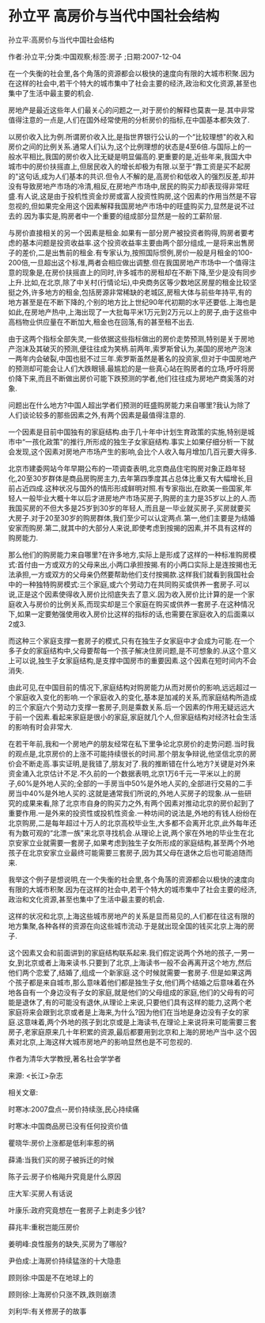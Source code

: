 # 孙立平  高房价与当代中国社会结构    
    
孙立平:高房价与当代中国社会结构    
作者:孙立平;分类:中国观察;标签:房子 ;日期:2007-12-04    
在一个失衡的社会里,各个角落的资源都会以极快的速度向有限的大城市积聚.因为在这样的社会中,若干个特大的城市集中了社会主要的经济,政治和文化资源,甚至也集中了生活中最主要的机会.    
房地产是最近这些年人们最关心的问题之一,对于房价的解释也莫衷一是.其中非常值得注意的一点是,人们在国外经常使用的分析房价的指标,在中国基本都失效了.    
以房价收入比为例.所谓房价收入比,是指世界银行公认的一个“比较理想"的收入和房价之间的比例关系.通常人们认为,这个比例理想的状态是4至6倍.与国际上的一般水平相比,我国的房价收入比无疑是明显偏高的.更重要的是,近些年来,我国大中城市中的房价扶摇直上,但居民收入的增长却极为有限.以至于“靠工资是买不起房的"这句话,成为人们基本的共识.但令人不解的是,高房价和低收入的强烈反差,却并没有导致房地产市场的冷清,相反,在房地产市场中,居民的购买力却表现得非常旺盛.有人说,这是由于投机性资金炒房或富人投资性购房,这个因素的作用当然是不容忽视的,但如果完全用这个因素解释我国房地产市场中的旺盛购买力,显然是说不过去的.因为事实是,购房者中一个重要的组成部分显然是一般的工薪阶层.    
与房价直接相关的另一个因素是租金.如果有一部分房产被投资者购得,购房者要考虑的基本问题是投资收益率.这个投资收益率主要由两个部分组成,一是将来出售房子的差价,二是出售前的租金.有专家认为,按照国际惯例,房价一般是月租金的100-200倍,一旦超出这个标准,两者会相应做出调整.但在我国房地产市场中一个值得注意的现象是,在房价扶摇直上的同时,许多城市的房租却在不断下降,至少是没有同步上升.比如,在北京,除了中关村(行情论坛),中央商务区等少数地区房屋的租金比较坚挺之外,许多地方的租金,包括房源非常稀缺的老城区,房租大体与前些年持平,有的地方甚至是在不断下降的,个别的地方比上世纪90年代初期的水平还要低.上海也是如此,在房地产热中,上海出现了一大批每平米1万元到2万元以上的房子,由于这些中高档物业供应量在不断加大,租金也在回落,有的甚至租不出去.    
由于这两个指标全部失灵,一些依据这些指标做出的房价走势预测,特别是关于房地产泡沫及其破灭的预测,便往往成为笑柄.前两年,索罗斯曾认为,美国的房地产泡沫一两年内会破裂,中国也挺不过三年.索罗斯虽然是著名的投资家,但对于中国房地产的预测却可能会让人们大跌眼镜.最尴尬的是一些真心站在购房者的立场,呼吁将房价降下来,而且不断做出房价可能下跌预测的学者,他们往往成为房地产商奚落的对象.    
问题出在什么地方?中国人超出学者们预测的旺盛购房能力来自哪里?我认为除了人们谈论较多的那些因素之外,有两个因素是最值得注意的.    
一个因素是目前中国独有的家庭结构.由于几十年中计划生育政策的实施,特别是城市中“一孩化政策"的推行,所形成的独生子女家庭结构.事实上如果仔细分析一下就会发现,这个因素对房地产市场产生的影响,会比个人收入每月增加几百元要大得多.    
北京市建委网站今年早期公布的一项调查表明,北京商品住宅购房对象正趋年轻化,20至30岁群体是商品房购房主力,去年第四季度其占总体比重又有大幅增长,目前占近四成.这种状况与国外的情形形成鲜明对照.有专家指出,在欧美一些国家,年轻人一般毕业大概十年以后才进房地产市场买房子,购房的主力是35岁以上的人.而我国买房的不但大多是25岁到30岁的年轻人,而且是一毕业就买房子,买房就要买大房子.对于20至30岁的购房群体,我们至少可以认定两点.第一,他们主要是为结婚安家而购房.第二,就其中的大部分人来说,即使考虑到按揭的因素,并不具有这样的购房能力.    
那么他们的购房能力来自哪里?在许多地方,实际上是形成了这样的一种标准购房模式:首付由一方或双方的父母来出,小两口承担按揭.有的小两口实际上是连按揭也无法承担,一方或双方的父母亲仍然要帮助他们支付按揭款.这样我们就看到我国社会中的一种独特购房模式:三个家庭,或六个劳动力在共同购买或供养一套房子.可以说,正是这个因素使得收入房价比彻底失去了意义.因为收入房价比计算的是一个家庭收入与房价的比例关系,而现实却是三个家庭在购买或供养一套房子.在这种情况下,如果一定要勉强使用收入房价比这样的指标的话,也需要在家庭收入的后面乘以2或3.    
而这种三个家庭支撑一套房子的模式,只有在独生子女家庭中才会成为可能.在一个多子女的家庭结构中,父母要帮每一个孩子解决住房问题,是不可想象的.从这个意义上可以说,独生子女家庭结构,是支撑中国房市的重要因素.这个因素在短时间内不会消失.    
由此可见,在中国目前的情况下,家庭结构对购房能力从而对房价的影响,远远超过一个家庭收入变化的影响.一个家庭收入的变化,基本是加减的关系,而家庭结构所造成的三个家庭六个劳动力支撑一套房子,则是乘数关系.后一个因素的作用无疑远远大于前一个因素.看起来家庭是很小的家庭,家庭就几个人,但家庭结构对经济社会生活的影响有时会非常大.    
在若干年前,我和一个房地产的朋友经常在私下里争论北京房价的走势问题.当时我的观点是,北京房价的上涨不可能持续很长的时间.那个朋友争辩说,他坚信北京的房价会不断走高.事实证明,是我错了,朋友对了.我的推断错在什么地方?关键是对外来资金涌入北京估计不足.不久前的一个数据表明,北京1万6千元一平米以上的房子,60%是外地人买的;全部的一手房当中50%是外地人买的,全部进行交易的二手房当中40%是外地人买的.这就是通常我们所说的,外地人买房子的现象.从一些研究的成果来看,除了北京市自身的购买力之外,有两个因素对推动北京的房价起到了重要作用.一是外来的投资性或投机性资金.一种坊间的说法是,外地的有钱人纷纷在北京购房,二是每年超过十万人的北京高校毕业生,大多都不会离开北京,此外每年还有为数可观的“北漂一族"来北京寻找机会.从理论上说,两个家在外地的毕业生在北京安家立业就需要一套房子,如果考虑到独生子女所形成的家庭结构,甚至两个外地孩子在北京安家立业最终可能需要三套房子,因为其父母在退休之后也可能追随而来.    
我举这个例子是想说明,在一个失衡的社会里,各个角落的资源都会以极快的速度向有限的大城市积聚.因为在这样的社会中,若干个特大的城市集中了社会主要的经济,政治和文化资源,甚至也集中了生活中最主要的机会.    
这样的状况和北京,上海这些城市房地产的关系是显而易见的,人们都在往这有限的地方集聚,各种各样的资源在向这些城市流动.于是就出现全国的钱买北京上海的房子.    
这个因素又会和前面讲到的家庭结构联系起来.我们假定说两个外地的孩子,一男一女,到北京或者上海来读书.只要到了北京,上海读书一般不会再离开这个地方,然后他们两个恋爱了,结婚了,组成一个新家庭.这个时候就需要一套房子.但是如果这两个孩子都是来自城市,那么意味着他们都是独生子女,他们两个结婚之后意味着在外地各自有一个身边没有子女的家庭,就是他们的父母组成的家庭,他们的父母有的可能是退休了,有的可能没有退休,从理论上来说,只要他们具有这样的能力,这两个老家庭将来会跟到北京或者是上海来,为什么?因为他们在当地是身边没有子女的家庭.这意味着,两个外地的孩子到北京或是上海读书,在理论上来说将来可能需要三套房子,老家庭原来几十年积累的资源,最后都要用到北京和上海的房地产当中.这个因素对北京,上海这样大城市房地产的影响显然也是不可忽视的.    
作者为清华大学教授,著名社会学学者    
来源: <长江>杂志    
    
相关文章:    
时寒冰:2007盘点--房价持续涨,民心持续痛    
时寒冰:中国商品房已没有任何投资价值    
瞿晓华:房价上涨都是低利率惹的祸    
薛涌:当我们买的房子被拆迁的时候    
陈子云:房子价格飚升究竟是什么原因    
庄大军:买房人有话说    
叶康乐:政府究竟想在一套房子上剥走多少钱?    
薛兆丰:重税岂能压房价    
姜明峰:良性服务的缺失,买房为了哪般?    
尹伯成:上海房价持续猛涨的十大隐患    
顾则徐:中国是不在地球上的    
顾则徐:上海房价只涨不跌,跌则崩溃    
刘利华:有关修房子的故事